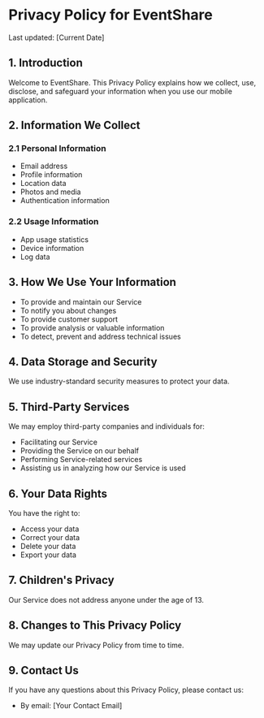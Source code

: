 # Privacy Policy for EventShare

Last updated: [Current Date]

## 1. Introduction
Welcome to EventShare. This Privacy Policy explains how we collect, use, disclose, and safeguard your information when you use our mobile application.

## 2. Information We Collect
### 2.1 Personal Information
- Email address
- Profile information
- Location data
- Photos and media
- Authentication information

### 2.2 Usage Information
- App usage statistics
- Device information
- Log data

## 3. How We Use Your Information
- To provide and maintain our Service
- To notify you about changes
- To provide customer support
- To provide analysis or valuable information
- To detect, prevent and address technical issues

## 4. Data Storage and Security
We use industry-standard security measures to protect your data.

## 5. Third-Party Services
We may employ third-party companies and individuals for:
- Facilitating our Service
- Providing the Service on our behalf
- Performing Service-related services
- Assisting us in analyzing how our Service is used

## 6. Your Data Rights
You have the right to:
- Access your data
- Correct your data
- Delete your data
- Export your data

## 7. Children's Privacy
Our Service does not address anyone under the age of 13.

## 8. Changes to This Privacy Policy
We may update our Privacy Policy from time to time.

## 9. Contact Us
If you have any questions about this Privacy Policy, please contact us:
- By email: [Your Contact Email]
